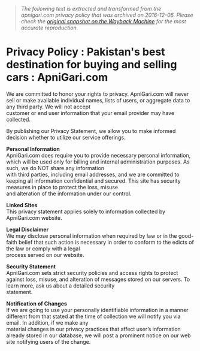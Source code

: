 > *The following text is extracted and transformed from the apnigari.com privacy policy that was archived on 2016-12-06. Please check the [original snapshot on the Wayback Machine](https://web.archive.org/web/20161206021613id_/http%3A//www.apnigari.com/privacy.php) for the most accurate reproduction.*

# Privacy Policy : Pakistan's best destination for buying and selling cars : ApniGari.com

We are committed to honor your rights to privacy. ApniGari.com will never sell or make available individual names, lists of users, or aggregate data to any third party. We will not accept   
customer or end user information that your email provider may have collected.

By publishing our Privacy Statement, we allow you to make informed decision whether to utilize our service offerings.

**Personal Information**  
ApniGari.com does require you to provide necessary personal information, which will be used only for billing and internal administration purposes. As such, we do NOT share any information   
with third parties, including email addresses, and we are committed to keeping all information confidential and secured. This site has security measures in place to protect the loss, misuse   
and alteration of the information under our control.

**Linked Sites**  
This privacy statement applies solely to information collected by ApniGari.com website.

**Legal Disclaimer**  
We may disclose personal information when required by law or in the good-faith belief that such action is necessary in order to conform to the edicts of the law or comply with a legal   
process served on our website.

 **Security Statement**  
ApniGari.com sets strict security policies and access rights to protect against loss, misuse, and alteration of messages stored on our servers. To learn more, ask us about a detailed security   
statement.

**Notification of Changes**  
If we are going to use your personally identifiable information in a manner different from that stated at the time of collection we will notify you via email. In addition, if we make any   
material changes in our privacy practices that affect user’s information already stored in our database, we will post a prominent notice on our web site notifying users of the change. 
